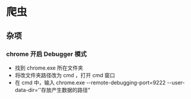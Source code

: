 # 爬虫

## 杂项

### chrome 开启 Debugger 模式

* 找到 chrome.exe 所在文件夹
* 将改文件夹路径改为 cmd ，打开 cmd 窗口
* 在 cmd 中，输入 chrome.exe --remote-debugging-port=9222 --user-data-dir=''存放产生数据的路径"

